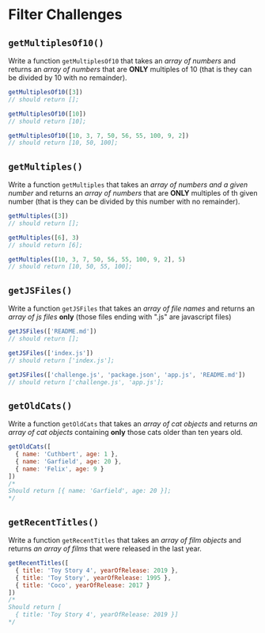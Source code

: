 # Filter Challenges

## `getMultiplesOf10()`

Write a function `getMultiplesOf10` that takes an _array of numbers_ and returns an _array of numbers_ that are **ONLY** multiples of 10 (that is they can be divided by 10 with no remainder).

```js
getMultiplesOf10([3])
// should return [];
```

```js
getMultiplesOf10([10])
// should return [10];
```

```js
getMultiplesOf10([10, 3, 7, 50, 56, 55, 100, 9, 2])
// should return [10, 50, 100];
```

## `getMultiples()`

Write a function `getMultiples` that takes an _array of numbers and a given number_ and returns an _array of numbers_ that are **ONLY** multiples of th given number (that is they can be divided by this number with no remainder).

```js
getMultiples([3])
// should return [];
```

```js
getMultiples([6], 3)
// should return [6];
```

```js
getMultiples([10, 3, 7, 50, 56, 55, 100, 9, 2], 5)
// should return [10, 50, 55, 100];
```

## `getJSFiles()`

Write a function `getJSFiles` that takes an _array of file names_ and returns an _array of js files_ **only** (those files ending with ".js" are javascript files)

```js
getJSFiles(['README.md'])
// should return [];
```

```js
getJSFiles(['index.js'])
// should return ['index.js'];
```

```js
getJSFiles(['challenge.js', 'package.json', 'app.js', 'README.md'])
// should return ['challenge.js', 'app.js'];
```

## `getOldCats()`

Write a function `getOldCats` that takes an _array of cat objects_ and returns _an array of cat objects_ containing **only** those cats older than ten years old.

```js
getOldCats([
  { name: 'Cuthbert', age: 1 },
  { name: 'Garfield', age: 20 },
  { name: 'Felix', age: 9 }
])
/*
Should return [{ name: 'Garfield', age: 20 }];
*/
```

## `getRecentTitles()`

Write a function `getRecentTitles` that takes an _array of film objects_ and returns _an array of films_ that were released in the last year.

```js
getRecentTitles([
  { title: 'Toy Story 4', yearOfRelease: 2019 },
  { title: 'Toy Story', yearOfRelease: 1995 },
  { title: 'Coco', yearOfRelease: 2017 }
])
/*
Should return [
  { title: 'Toy Story 4', yearOfRelease: 2019 }]
*/
```
